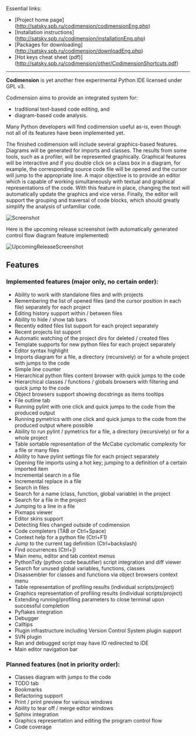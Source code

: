 
Essential links:
* [Project home page] (http://satsky.spb.ru/codimension/codimensionEng.php)
* [Installation instructions] (http://satsky.spb.ru/codimension/installationEng.php)
* [Packages for downloading] (http://satsky.spb.ru/codimension/downloadEng.php)
* [Hot keys cheat sheet (pdf)] (http://satsky.spb.ru/codimension/other/CodimensionShortcuts.pdf)

---

**Codimension** is yet another free experimental Python IDE licensed under GPL v3.

Codimension aims to provide an integrated system for:
 * traditional text-based code editing, and
 * diagram-based code analysis.

Many Python developers will find codimension useful as-is, even though not all of its features have been implemented yet.

The finished codimension will include several graphics-based features. Diagrams will be generated for imports and classes. The results from some tools, such as a profiler, will be represented graphically. Graphical features will be interactive and if you double click on a class box in a diagram, for example, the corresponding source code file will be opened and the cursor will jump to the appropriate line. A major objective is to provide an editor which is capable of working simultaneously with textual and graphical representations of the code. With this feature in place, changing the text will automatically update the graphics and vice verse. Finally, the editor will support the grouping and traversal of code blocks, which should greatly simplify the analysis of unfamiliar code. 

![Screenshot](http://satsky.spb.ru/codimension/screenshots/01-commonView.png "Screenshot")

Here is the upcoming release screenshot (with automatically generated control flow diagram feature implemented)

![UpcomingReleaseScreenshot](http://satsky.spb.ru/codimension/screenshots/00-upcomingCommonView.png "Upcoming release screenshot")


## Features

### Implemented features (major only, no certain order):

  * Ability to work with standalone files and with projects
  * Remembering the list of opened files (and the cursor position in each file) separately for each project
  * Editing history support within / between files
  * Ability to hide / show tab bars
  * Recently edited files list support for each project separately
  * Recent projects list support
  * Automatic watching of the project dirs for deleted / created files
  * Template supports for new python files for each project separately
  * Editor syntax highlight
  * Imports diagram for a file, a directory (recursively) or for a whole project with jumps to the code
  * Simple line counter
  * Hierarchical python files content browser with quick jumps to the code
  * Hierarchical classes / functions / globals browsers with filtering and quick jump to the code
  * Object browsers support showing docstrings as items tooltips
  * File outline tab
  * Running pylint with one click and quick jumps to the code from the produced output
  * Running pymetrics with one click and quick jumps to the code from the produced output where possible
  * Ability to run pylint / pymetrics for a file, a directory (recursively) or for a whole project
  * Table sortable representation of the McCabe cyclomatic complexity for a file or many files
  * Ability to have pylint settings file for each project separately
  * Opening file imports using a hot key; jumping to a definition of a certain imported item
  * Incremental search in a file
  * Incremental replace in a file
  * Search in files
  * Search for a name (class, function, global variable) in the project
  * Search for a file in the project
  * Jumping to a line in a file
  * Pixmaps viewer
  * Editor skins support
  * Detecting files changed outside of codimension
  * Code completers (TAB or Ctrl+Space)
  * Context help for a python file (Ctrl+F1)
  * Jump to the current tag definition (Ctrl+backslash)
  * Find occurrences (Ctrl+])
  * Main menu, editor and tab context menus
  * PythonTidy (python code beautifier) script integration and diff viewer
  * Search for unused global variables, functions, classes
  * Disassembler for classes and functions via object browsers context menu
  * Table representation of profiling results (individual scripts/project)
  * Graphics representation of profiling results (individual scripts/project)
  * Extending running/profiling parameters to close terminal upon successful completion
  * Pyflakes integration
  * Debugger
  * Calltips
  * Plugin infrastructure including Version Control System plugin support
  * SVN plugin
  * Ran and debugged script may have IO redirected to IDE
  * Main editor navigation bar


### Planned features (not in priority order):

  * Classes diagram with jumps to the code
  * TODO tab
  * Bookmarks
  * Refactoring support
  * Print / print preview for various windows
  * Ability to tear off / merge editor windows
  * Sphinx integration
  * Graphics representation and editing the program control flow
  * Code coverage
